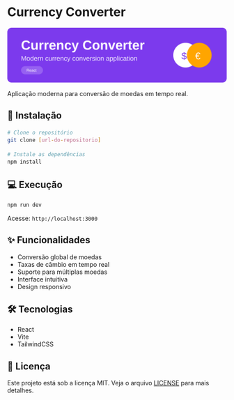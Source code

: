 
# Currency Converter

<div align="center">
  <img src="banner.svg" alt="Currency Converter Banner" />
</div>

Aplicação moderna para conversão de moedas em tempo real.

## 🚀 Instalação

```bash
# Clone o repositório
git clone [url-do-repositorio]

# Instale as dependências
npm install
```

## 💻 Execução

```bash
npm run dev
```

Acesse: `http://localhost:3000`

## ✨ Funcionalidades
- Conversão global de moedas
- Taxas de câmbio em tempo real
- Suporte para múltiplas moedas
- Interface intuitiva
- Design responsivo

## 🛠️ Tecnologias
- React
- Vite
- TailwindCSS

## 📝 Licença
Este projeto está sob a licença MIT. Veja o arquivo [LICENSE](LICENSE) para mais detalhes.

